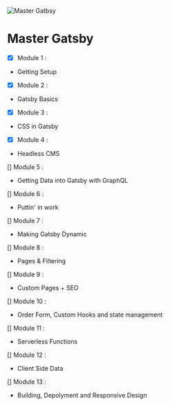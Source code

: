 ![Master Gatbsy](https://res.cloudinary.com/wesbos/image/upload/c_scale,q_auto,w_1600/v1600356131/GAT-social-share_rxvhdg.png)

# Master Gatsby

- [x] Module 1 :

- Getting Setup

- [x] Module 2 :

- Gatsby Basics

- [x] Module 3 :

- CSS in Gatsby

- [x] Module 4 :

- Headless CMS

[] Module 5 :

- Getting Data into Gatsby with GraphQL

[] Module 6 :

- Puttin' in work

[] Module 7 :

- Making Gatsby Dynamic

[] Module 8 :

- Pages & Filtering

[] Module 9 :

- Custom Pages + SEO

[] Module 10 :

- Order Form, Custom Hooks and state management

[] Module 11 :

- Serverless Functions

[] Module 12 :

- Client Side Data

[] Module 13 :

- Building, Depolyment and Responsive Design
